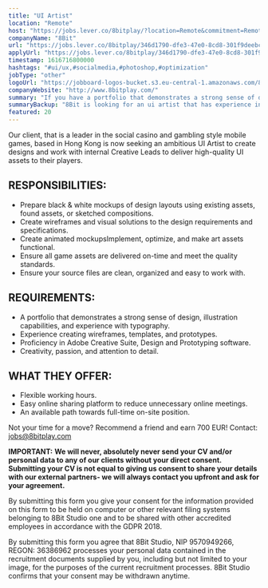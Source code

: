 ```yaml
---
title: "UI Artist"
location: "Remote"
host: "https://jobs.lever.co/8bitplay/?location=Remote&commitment=Remote"
companyName: "8Bit"
url: "https://jobs.lever.co/8bitplay/346d1790-dfe3-47e0-8cd8-301f9deebc2c"
applyUrl: "https://jobs.lever.co/8bitplay/346d1790-dfe3-47e0-8cd8-301f9deebc2c/apply"
timestamp: 1616716800000
hashtags: "#ui/ux,#socialmedia,#photoshop,#optimization"
jobType: "other"
logoUrl: "https://jobboard-logos-bucket.s3.eu-central-1.amazonaws.com/8bit"
companyWebsite: "http://www.8bitplay.com/"
summary: "If you have a portfolio that demonstrates a strong sense of design, illustration capabilities, and experience with typography, consider applying to 8Bit's job post for a new ui artist."
summaryBackup: "8Bit is looking for an ui artist that has experience in: #ui/ux, #socialmedia, #photoshop."
featured: 20
---
```


Our client, that is a leader in the social casino and gambling style mobile games, based in Hong Kong is now seeking an ambitious UI Artist to create designs and work with internal Creative Leads to deliver high-quality UI assets to their players.

## RESPONSIBILITIES:

*   Prepare black & white mockups of design layouts using existing assets, found assets, or sketched compositions.
*   Create wireframes and visual solutions to the design requirements and specifications.
*   Create animated mockupsImplement, optimize, and make art assets functional.
*   Ensure all game assets are delivered on-time and meet the quality standards.
*   Ensure your source files are clean, organized and easy to work with.

## REQUIREMENTS:

*   A portfolio that demonstrates a strong sense of design, illustration capabilities, and experience with typography.
*   Experience creating wireframes, templates, and prototypes.
*   Proficiency in Adobe Creative Suite, Design and Prototyping software.
*   Creativity, passion, and attention to detail.

## WHAT THEY OFFER:

*   Flexible working hours.
*   Easy online sharing platform to reduce unnecessary online meetings.
*   An available path towards full-time on-site position.

Not your time for a move? Recommend a friend and earn 700 EUR! Contact: jobs@8bitplay.com

**IMPORTANT:** **We will never, absolutely never send your CV and/or personal data to any of our clients without your direct consent. Submitting your CV is not equal to giving us consent to share your details with our external partners- we will always contact you upfront and ask for your agreement.**

By submitting this form you give your consent for the information provided on this form to be held on computer or other relevant filing systems belonging to 8Bit Studio one and to be shared with other accredited employees in accordance with the GDPR 2018.

By submitting this form you agree that 8Bit Studio, NIP 9570949266, REGON: 36386962 processes your personal data contained in the recruitment documents supplied by you, including but not limited to your image, for the purposes of the current recruitment processes. 8Bit Studio confirms that your consent may be withdrawn anytime.
